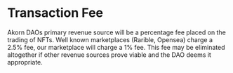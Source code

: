 # Transaction Fee

Akorn DAOs primary revenue source will be a percentage fee placed on the trading of NFTs. Well known marketplaces (Rarible, Opensea) charge a 2.5% fee, our marketplace will charge a 1% fee. This fee may be eliminated altogether if other revenue sources prove viable and the DAO deems it appropriate.
